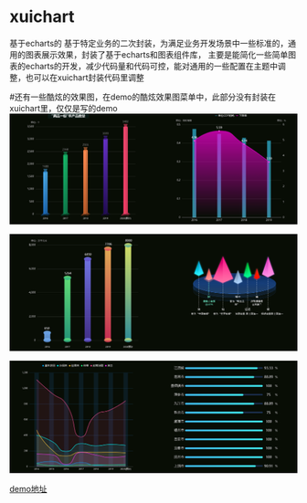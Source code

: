 # xuichart
基于echarts的 基于特定业务的二次封装，为满足业务开发场景中一些标准的，通用的图表展示效果，封装了基于echarts和图表组件库，
主要是能简化一些简单图表的echarts的开发，减少代码量和代码可控，能对通用的一些配置在主题中调整，也可以在xuichart封装代码里调整


#还有一些酷炫的效果图，在demo的酷炫效果图菜单中，此部分没有封装在xuichart里，仅仅是写的demo
![image](https://github.com/kping/xuichart/blob/main/public/img/cool1.PNG)

![image](https://github.com/kping/xuichart/blob/main/public/img/cool2.PNG)

![image](https://github.com/kping/xuichart/blob/main/public/img/cool3.PNG)



[demo地址](https://kping.github.io/xuichart)
